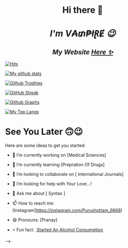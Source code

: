 <h1 align="center">Hi there 👋</h1>

<h1 align="center"><b><i>I'm V₳₥₱łⱤɆ 😉</b></i></h1>

<h2 align="center"><i>My Website <a href="instagram.com/Puruuushottam_6668">Here ✨</a></i></h2>

[![Hits](https://hits.seeyoufarm.com/api/count/incr/badge.svg?url=https%3A%2F%2Fgithub.com%2FPurushottam-6668&count_bg=%2379C83D&title_bg=%230084FF&icon=arduino.svg&icon_color=%2300FF20&title=Stalks&edge_flat=false)](https://hits.seeyoufarm.com)

[![My github stats](https://github-readme-stats.vercel.app/api?username=Purushottam-6668&count_private=true&show_icons=true&theme=radical&include_all_commits=true&custom_title=V₳₥₱łⱤɆ's+Github+Stats)](https://github.com/Purushottam-6668)

[![Github Trophies](https://github-profile-trophy.vercel.app/?username=Purushottam-6668&theme=darkhub&no-bg=true&margin-w=15&margin-h=10&row=1&column=6&count_private=true)](https://github.com/ryo-ma/github-profile-trophy)

[![GitHub Streak](http://github-readme-streak-stats.herokuapp.com?user=Purushottam-6668&theme=black-ice)](https://git.io/streak-stats)

[![Github Graphs](https://activity-graph.herokuapp.com/graph?username=Purushottam-6668&bg_color=1F222E&color=F8D866&line=F85D7F&point=FFFFFF&hide_border=true)](https://guthub.com/Purushottam-6668)

[![My Top Langs](https://github-readme-stats.vercel.app/api/top-langs/?username=Purushottam-6668&layout=compact&theme=cobalt)](https://github.com/Purushottam-6668)

# See You Later 🙃😉

Here are some ideas to get you started:

- 🔭 I’m currently working on [Medical Sciences]

- 🌱 I’m currently learning [Prepration Of Drugs]

- 👯 I’m looking to collaborate on [ International Journals] 

- 🤔 I’m looking for help with Your Love...!

- 💬 Ask me about [ Syntax ]

- 📫 How to reach me: [Instagram]https://instagram.com/Purushottam_6668)

- 😄 Pronouns: [Pranay]

- ⚡ Fun fact: .[Started An Alcohol Consumption]()

-->
